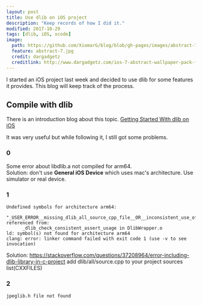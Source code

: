 ```yaml
---
layout: post
title: Use dlib on iOS project
description: "Keep records of how I did it."
modified: 2017-10-29
tags: [dlib, iOS, xcode]
image:
  path: https://github.com/XiomarG/blog/blob/gh-pages/images/abstract-7.jpg
  feature: abstract-7.jpg
  credit: dargadgetz
  creditlink: http://www.dargadgetz.com/ios-7-abstract-wallpaper-pack-for-iphone-5-and-ipod-touch-retina/
---
```


I started an iOS project last week and decided to use dlib for some features it provides.
This blog will keep track of the process.

## Compile with dlib
There is an introduction blog about this topic.
[Getting Started With dlib on iOS](http://prabhu.xyz/2017/05/29/getting-started-with-dlib-on-ios.html)

It was very useful but while following it, I still got some problems.

### 0
Some error about libdlib.a not compiled for arm64.   
Solution: 
don't use **General iOS Device** which uses mac's architecture. Use simulator or real device.

### 1
```
Undefined symbols for architecture arm64:
  "_USER_ERROR__missing_dlib_all_source_cpp_file__OR__inconsistent_use_of_DEBUG_or_ENABLE_ASSERTS_preprocessor_directives_", referenced from:
      _dlib_check_consistent_assert_usage in DlibWrapper.o
ld: symbol(s) not found for architecture arm64
clang: error: linker command failed with exit code 1 (use -v to see invocation)
```
Solution:
https://stackoverflow.com/questions/37208964/error-including-dlib-library-in-c-project
add dlib/all/source.cpp to your project sources list(CXXFILES)

### 2
```
jpeglib.h file not found
```
